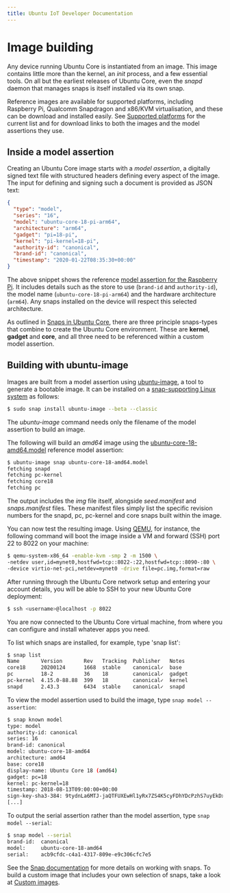 ```yaml
---
title: Ubuntu IoT Developer Documentation
---
```


# Image building

Any device running Ubuntu Core is instantiated from an image. This image
contains little more than the kernel, an _init_ process, and a few essential
tools. On all but the earliest releases of Ubuntu Core, even the _snapd_ daemon
that manages snaps is itself installed via its own snap.

Reference images are available for supported platforms, including Raspberry Pi,
Qualcomm Snapdragon and x86/KVM virtualisation, and these can be download and
installed easily. See [Supported platforms](../platforms.md) for the current list
and for download links to both the images and the model assertions they use.

## Inside a model assertion

Creating an Ubuntu Core image starts with a _model assertion_, a digitally
signed text file with structured headers defining every aspect of the image.
The input for defining and signing such a document is provided as JSON text:

```json
{
  "type": "model",
  "series": "16",
  "model": "ubuntu-core-18-pi-arm64",
  "architecture": "arm64",
  "gadget": "pi=18-pi",
  "kernel": "pi-kernel=18-pi",
  "authority-id": "canonical",
  "brand-id": "canonical",
  "timestamp": "2020-01-22T08:35:30+00:00"
}
```

The above snippet shows the reference [model assertion for the Raspberry
Pi](http://cdimage.ubuntu.com/ubuntu-core/18/stable/current/ubuntu-core-18-arm64+raspi.model-assertion).
It includes details such as the store to use (`brand-id` and `authority-id`),
the model name (`ubuntu-core-18-pi-arm64`) and the hardware architecture
(`arm64`). Any snaps installed on the device will respect this selected
architecture.

As outlined in [Snaps in Ubuntu Core](../coresnaps.md), there are three principle
snaps-types that combine to create the Ubuntu Core environment. These are
**kernel**, **gadget** and **core**, and all three need to be referenced within
a custom model assertion.

## Building with ubuntu-image

Images are built from a model assertion using
[ubuntu-image](https://github.com/CanonicalLtd/ubuntu-image), a tool to
generate a bootable image. It can be installed on a [snap-supporting Linux
system](https://snapcraft.io/docs/installing-snapd) as follows:

```bash
$ sudo snap install ubuntu-image --beta --classic
```

The _ubuntu-image_ command needs only the filename of the model assertion to build an
image. 

The following will build an _amd64_ image using the
[ubuntu-core-18-amd64.model](https://raw.githubusercontent.com/snapcore/models/master/ubuntu-core-18-amd64.model)
reference model assertion:


```bash
$ ubuntu-image snap ubuntu-core-18-amd64.model
fetching snapd
fetching pc-kernel
fetching core18
fetching pc
```

The output includes the _img_ file itself, alongside _seed.manifest_ and
_snaps.manifest_ files. These manifest files simply list the specific revision
numbers for the snapd, pc, pc-kernel and core snaps built within the image.

You can now test the resulting image. Using [QEMU](https://www.qemu.org/), for
instance, the following command will boot the image inside a VM and forward
(SSH) port 22 to 8022 on your machine: 

```bash
$ qemu-system-x86_64 -enable-kvm -smp 2 -m 1500 \
-netdev user,id=mynet0,hostfwd=tcp::8022-:22,hostfwd=tcp::8090-:80 \
-device virtio-net-pci,netdev=mynet0 -drive file=pc.img,format=raw
```

After running through the Ubuntu Core network setup and entering your account
details, you will be able to SSH to your new Ubuntu Core deployment:

```bash
$ ssh <username>@localhost -p 8022
```

You are now connected to the Ubuntu Core virtual machine, from where you can
configure and install whatever apps you need. 

To list which snaps are installed, for example, type 'snap list':

```bash
$ snap list
Name       Version       Rev   Tracking  Publisher   Notes
core18     20200124      1668  stable    canonical✓  base
pc         18-2          36    18        canonical✓  gadget
pc-kernel  4.15.0-88.88  399   18        canonical✓  kernel
snapd      2.43.3        6434  stable    canonical✓  snapd
```

To view the model assertion used to build the image, type `snap model
--assertion`:

```bash
$ snap known model
type: model
authority-id: canonical
series: 16
brand-id: canonical
model: ubuntu-core-18-amd64
architecture: amd64
base: core18
display-name: Ubuntu Core 18 (amd64)
gadget: pc=18
kernel: pc-kernel=18
timestamp: 2018-08-13T09:00:00+00:00
sign-key-sha3-384: 9tydnLa6MTJ-jaQTFUXEwHl1yRx7ZS4K5cyFDhYDcPzhS7uyEkDxdUjg9g08BtNn
[...]
```

To output the serial assertion rather than the model assertion, type `snap
model --serial`:

```bash
$ snap model --serial
brand-id:  canonical
model:     ubuntu-core-18-amd64
serial:    acb9cfdc-c4a1-4317-809e-e9c306cfc7e5
```

See the [Snap documentation](https://snapcraft.io/docs) for more details on
working with snaps. To build a custom image that includes your own selection of
snaps, take a look at [Custom images](custom-images.md).
